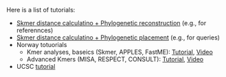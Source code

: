 
Here is a list of tutorials:

* [Skmer distance calculatino + Phylogenetic reconstruction](Skmer+FastME-phylogeny-tutorial.md) (e.g., for referennces)
* [Skmer distance calculatino + Phylogenetic placement](Skmer-APPLES-tutorial.md) (e.g., for queries)
* Norway totuorials
  * Kmer analyses, baseics (Skmer, APPLES, FastME): [Tutorial](https://github.com/KamilSJaron/oh-know/wiki/Introduction-to-k-mers-for-analyzing-skimming-data), [Video](https://youtu.be/jYt28lTkAvg)
  * Advanced Kmers (MISA, RESPECT, CONSULT): [Tutorial](https://github.com/KamilSJaron/oh-know/wiki/Advanced-use-of-k-mers-for-analyzing-skimming-data), [Video](https://youtu.be/exoaK_D0mnc)  
* UCSC [tutorial](ucsc.md)
